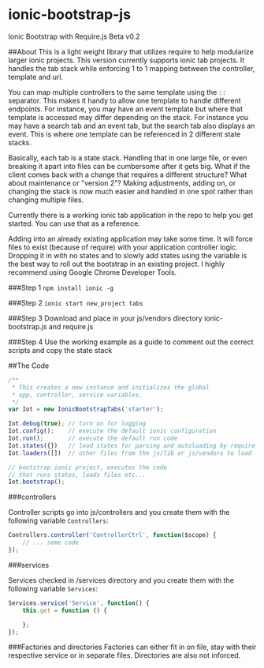 # ionic-bootstrap-js
Ionic Bootstrap with Require.js
Beta v0.2

##About
This is a light weight library that utilizes require to help modularize larger ionic projects.  This version currently supports ionic tab projects.  It handles the tab stack while enforcing 1 to 1 mapping between the controller, template and url.

You can map multiple controllers to the same template using the `::` separator.  This makes it handy to allow one template to handle different endpoints.  For instance, you may have an event template but where that template is accessed may differ depending on the stack.  For instance you may have a search tab and an event tab, but the search tab also displays an event.  This is where one template can be referenced in 2 different state stacks.  

Basically, each tab is a state stack.  Handling that in one large file, or even breaking it apart into files can be cumbersome after it gets big.  What if the client comes back with a change that requires a different structure?  What about maintenance or "version 2"?  Making adjustments, adding on, or changing the stack is now much easier and handled in one spot rather than changing multiple files.

Currently there is a working ionic tab application in the repo to help you get started.  You can use that as a reference.

Adding into an already existing application may take some time.  It will force files to exist (because of require) with your application controller logic.  Dropping it in with no states and to slowly add states using the variable is the best way to roll out the bootstrap in an existing project.  I highly recommend using Google Chrome Developer Tools.

###Step 1
`npm install ionic -g`

###Step 2
`ionic start new_project tabs`

###Step 3
Download and place in your js/vendors directory ionic-bootstrap.js and require.js

###Step 4
Use the working example as a guide to comment out the correct scripts and copy the state stack


##The Code

```javascript
/**
 * This creates a new instance and initializes the global 
 * app, controller, service variables.
 */
var Iot = new IonicBootstrapTabs('starter');

Iot.debug(true); // turn on for logging
Iot.config();    // execute the default ionic configuration
Iot.run();       // execute the default run code
Iot.states({})   // load states for parsing and autoloading by require
Iot.loaders([])  // other files from the js/lib or js/vendors to load

// bootstrap ionic project, executes the code
// that runs states, loads files etc...
Iot.bootstrap();
```

###controllers

Controller scripts go into js/controllers and you create them with the following variable `Controllers`:
```javascript
Controllers.controller('ControllerCtrl', function($scope) {
    // ... some code
});
```

###services

Services checked in /services directory and you create them with the following variable `Services`:
```Javascript
Services.service('Service', function() {
    this.get = function () {

    };
});
```

###Factories and directories
Factories can either fit in on file, stay with their respective service or in separate files.  Directories are also not inforced.
